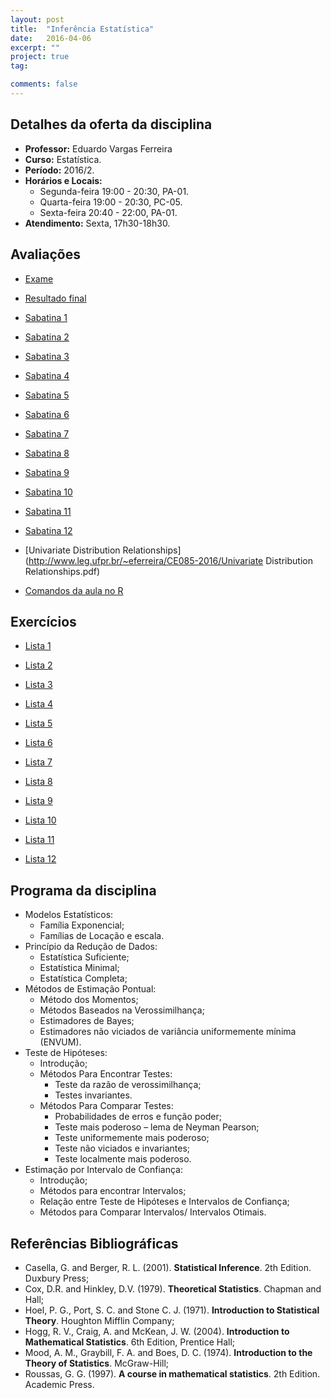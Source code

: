 ```yaml
---
layout: post
title:  "Inferência Estatística"
date:   2016-04-06
excerpt: "" 
project: true
tag:

comments: false
---
```


## Detalhes da oferta da disciplina

  * **Professor:** Eduardo Vargas Ferreira
  * **Curso:** Estatística.
  * **Período:** 2016/2.
  * **Horários e Locais:**
     * Segunda-feira 19:00 - 20:30, PA-01.
     * Quarta-feira 19:00 - 20:30, PC-05.
     * Sexta-feira 20:40 - 22:00, PA-01.
  * **Atendimento:** Sexta, 17h30-18h30.


## Avaliações 

* [Exame](http://www.leg.ufpr.br/~eferreira/CE085-2016/Exame.pdf)

* [Resultado final](http://www.leg.ufpr.br/~eferreira/CE085-2016/Media_Final.pdf)

* [Sabatina 1](http://www.leg.ufpr.br/~eferreira/CE085-2016/Sabatina1.pdf)

* [Sabatina 2](http://www.leg.ufpr.br/~eferreira/CE085-2016/Sabatina2.pdf)

* [Sabatina 3](http://www.leg.ufpr.br/~eferreira/CE085-2016/Sabatina3.pdf)

* [Sabatina 4](http://www.leg.ufpr.br/~eferreira/CE085-2016/Sabatina4.pdf)

* [Sabatina 5](http://www.leg.ufpr.br/~eferreira/CE085-2016/Sabatina5.pdf)

* [Sabatina 6](http://www.leg.ufpr.br/~eferreira/CE085-2016/Sabatina6.pdf)

* [Sabatina 7](http://www.leg.ufpr.br/~eferreira/CE085-2016/Sabatina7.pdf)

* [Sabatina 8](http://www.leg.ufpr.br/~eferreira/CE085-2016/Sabatina8.pdf)

* [Sabatina 9](http://www.leg.ufpr.br/~eferreira/CE085-2016/Sabatina9.pdf)

* [Sabatina 10](http://www.leg.ufpr.br/~eferreira/CE085-2016/Sabatina10.pdf)

* [Sabatina 11](http://www.leg.ufpr.br/~eferreira/CE085-2016/Sabatina11.pdf)

* [Sabatina 12](http://www.leg.ufpr.br/~eferreira/CE085-2016/Sabatina12.pdf)


* [Univariate Distribution Relationships](http://www.leg.ufpr.br/~eferreira/CE085-2016/Univariate Distribution Relationships.pdf)

* [Comandos da aula no R](http://www.leg.ufpr.br/~eferreira/CE085-2016/Comandos_R.R)

## Exercícios

* [Lista 1](http://www.leg.ufpr.br/~eferreira/CE085-2016/Lista1.pdf)

* [Lista 2](http://www.leg.ufpr.br/~eferreira/CE085-2016/Lista2.pdf) 

* [Lista 3](http://www.leg.ufpr.br/~eferreira/CE085-2016/Lista3.pdf) 

* [Lista 4](http://www.leg.ufpr.br/~eferreira/CE085-2016/Lista4.pdf) 

* [Lista 5](http://www.leg.ufpr.br/~eferreira/CE085-2016/Lista5.pdf) 

* [Lista 6](http://www.leg.ufpr.br/~eferreira/CE085-2016/Lista6.pdf) 

* [Lista 7](http://www.leg.ufpr.br/~eferreira/CE085-2016/Lista7.pdf) 

* [Lista 8](http://www.leg.ufpr.br/~eferreira/CE085-2016/Lista8.pdf) 

* [Lista 9](http://www.leg.ufpr.br/~eferreira/CE085-2016/Lista9.pdf) 

* [Lista 10](http://www.leg.ufpr.br/~eferreira/CE085-2016/Lista10.pdf) 

* [Lista 11](http://www.leg.ufpr.br/~eferreira/CE085-2016/Lista11.pdf) 

* [Lista 12](http://www.leg.ufpr.br/~eferreira/CE085-2016/Lista12.pdf) 


## Programa da disciplina

   - Modelos Estatísticos:
       * Família Exponencial;
       * Famílias de Locação e escala.
   - Princípio da Redução de Dados:
        * Estatística Suficiente;
        * Estatística Minimal;
        * Estatística Completa;    
   - Métodos de Estimação Pontual:
        * Método dos Momentos;
        * Métodos Baseados na Verossimilhança;
        * Estimadores de Bayes;
        * Estimadores não viciados de variância uniformemente mínima (ENVUM).
   - Teste de Hipóteses:
        * Introdução;
        * Métodos Para Encontrar Testes:
           * Teste da razão de verossimilhança;
           * Testes invariantes.
        * Métodos Para Comparar Testes:
           * Probabilidades de erros e função poder;
           * Teste mais poderoso – lema de Neyman Pearson;
           * Teste uniformemente mais poderoso;
           * Teste não viciados e invariantes;
           * Teste localmente mais poderoso.
   - Estimação por Intervalo de Confiança:
        * Introdução;
        * Métodos para encontrar Intervalos;
        * Relação entre Teste de Hipóteses e Intervalos de Confiança;
        * Métodos para Comparar Intervalos/ Intervalos Otimais.

## Referências Bibliográficas

* Casella, G. and Berger, R. L. (2001). **Statistical Inference**. 2th Edition. Duxbury Press;
* Cox, D.R. and Hinkley, D.V. (1979). **Theoretical Statistics**. Chapman and Hall;
* Hoel, P. G., Port, S. C. and Stone C. J. (1971). **Introduction to Statistical Theory**. Houghton Mifflin Company;
* Hogg, R. V., Craig, A. and McKean, J. W. (2004). **Introduction to Mathematical Statistics**. 6th Edition, Prentice Hall;
* Mood, A. M., Graybill, F. A. and Boes, D. C. (1974). **Introduction to the Theory of Statistics**. McGraw-Hill;
* Roussas, G. G. (1997). **A course in mathematical statistics**. 2th Edition. Academic Press.




